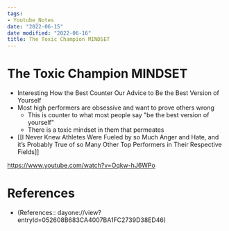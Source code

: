```yaml
---
tags:
- Youtube_Notes
date: "2022-06-15"
date modified: "2022-06-16"
title: The Toxic Champion MINDSET
---
```


# The Toxic Champion MINDSET
- Interesting How the Best Counter Our Advice to Be the Best Version of Yourself
- Most high performers are obsessive and want to prove others wrong
	- This is counter to what most people say "be the best version of yourself"
	- There is a toxic mindset in them that permeates
- [[I Never Knew Athletes Were Fueled by so Much Anger and Hate, and it’s Probably True of so Many Other Top Performers in Their Respective Fields]]

https://www.youtube.com/watch?v=Oqkw-hJ6WPo

# References
- (References:: dayone://view?entryId=052608B683CA4007BA1FC2739D38ED46)
